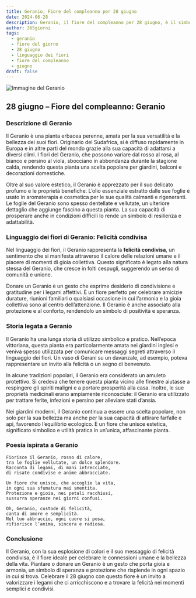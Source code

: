 ```yaml
---
title: Geranio, Fiore del compleanno per 28 giugno
date: 2024-06-28
description: Geranio, il fiore del compleanno per 28 giugno, è il simbolo di Felicità condivisa. Scopri il suo significato unico, le storie affascinanti e la poesia che celebra la sua bellezza.
author: 365giorni
tags:
  - geranio
  - fiore del giorno
  - 28 giugno
  - linguaggio dei fiori
  - fiore del compleanno
  - giugno
draft: false
---
```


![Immagine del Geranio](https://cdn.pixabay.com/photo/2020/06/02/10/21/flowers-5250327_1280.jpg)


## 28 giugno – Fiore del compleanno: Geranio

### Descrizione di Geranio

Il Geranio è una pianta erbacea perenne, amata per la sua versatilità e la bellezza dei suoi fiori. Originario del Sudafrica, si è diffuso rapidamente in Europa e in altre parti del mondo grazie alla sua capacità di adattarsi a diversi climi. I fiori del Geranio, che possono variare dal rosso al rosa, al bianco e persino al viola, sbocciano in abbondanza durante la stagione calda, rendendo questa pianta una scelta popolare per giardini, balconi e decorazioni domestiche.

Oltre al suo valore estetico, il Geranio è apprezzato per il suo delicato profumo e le proprietà benefiche. L’olio essenziale estratto dalle sue foglie è usato in aromaterapia e cosmetica per le sue qualità calmanti e rigeneranti. Le foglie del Geranio sono spesso dentellate e vellutate, un ulteriore dettaglio che aggiunge fascino a questa pianta. La sua capacità di prosperare anche in condizioni difficili lo rende un simbolo di resilienza e adattabilità.

### Linguaggio dei fiori di Geranio: Felicità condivisa

Nel linguaggio dei fiori, il Geranio rappresenta la **felicità condivisa**, un sentimento che si manifesta attraverso il calore delle relazioni umane e il piacere di momenti di gioia collettiva. Questo significato è legato alla natura stessa del Geranio, che cresce in folti cespugli, suggerendo un senso di comunità e unione.

Donare un Geranio è un gesto che esprime desiderio di condivisione e gratitudine per i legami affettivi. È un fiore perfetto per celebrare amicizie durature, riunioni familiari o qualsiasi occasione in cui l’armonia e la gioia collettiva sono al centro dell’attenzione. Il Geranio è anche associato alla protezione e al conforto, rendendolo un simbolo di positività e speranza.

### Storia legata a Geranio

Il Geranio ha una lunga storia di utilizzo simbolico e pratico. Nell’epoca vittoriana, questa pianta era particolarmente amata nei giardini inglesi e veniva spesso utilizzata per comunicare messaggi segreti attraverso il linguaggio dei fiori. Un vaso di Gerani su un davanzale, ad esempio, poteva rappresentare un invito alla felicità o un segno di benvenuto.

In alcune tradizioni popolari, il Geranio era considerato un amuleto protettivo. Si credeva che tenere questa pianta vicino alle finestre aiutasse a respingere gli spiriti maligni e a portare prosperità alla casa. Inoltre, le sue proprietà medicinali erano ampiamente riconosciute: il Geranio era utilizzato per trattare ferite, infezioni e persino per alleviare stati d’ansia.

Nei giardini moderni, il Geranio continua a essere una scelta popolare, non solo per la sua bellezza ma anche per la sua capacità di attirare farfalle e api, favorendo l’equilibrio ecologico. È un fiore che unisce estetica, significato simbolico e utilità pratica in un’unica, affascinante pianta.

### Poesia ispirata a Geranio

```
Fiorisce il Geranio, rosso di calore,  
tra le foglie vellutate, un dolce splendore.  
Racconta di legami, di mani intrecciate,  
di risate condivise e anime abbracciate.  

Un fiore che unisce, che accoglie la vita,  
in ogni sua sfumatura mai smentita.  
Protezione e gioia, nei petali racchiusi,  
sussurra speranze nei giorni confusi.  

Oh, Geranio, custode di felicità,  
canta di amore e semplicità.  
Nel tuo abbraccio, ogni cuore si posa,  
rifiorisce l’anima, sincera e radiosa.  
```

### Conclusione

Il Geranio, con la sua esplosione di colori e il suo messaggio di felicità condivisa, è il fiore ideale per celebrare le connessioni umane e la bellezza della vita. Piantare o donare un Geranio è un gesto che porta gioia e armonia, un simbolo di speranza e protezione che risplende in ogni spazio in cui si trova. Celebrare il 28 giugno con questo fiore è un invito a valorizzare i legami che ci arricchiscono e a trovare la felicità nei momenti semplici e condivisi.